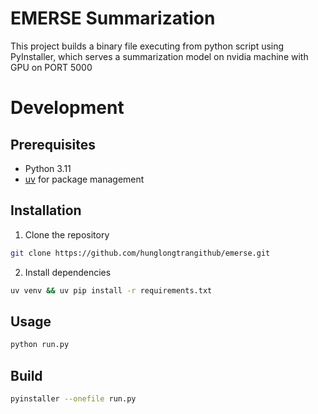 # EMERSE Summarization
This project builds a binary file executing from python script using PyInstaller, which serves a summarization model on nvidia machine with GPU on PORT 5000

# Development
## Prerequisites
- Python 3.11
- [uv](https://github.com/astral-sh/uv) for package management

## Installation
1. Clone the repository
```bash
git clone https://github.com/hunglongtrangithub/emerse.git
```
2. Install dependencies
```bash
uv venv && uv pip install -r requirements.txt
```

## Usage
```bash
python run.py
```

## Build
```bash
pyinstaller --onefile run.py
```

